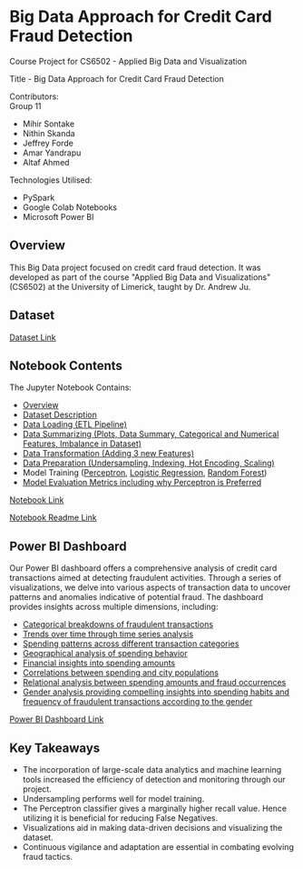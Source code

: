 # Big Data Approach for Credit Card Fraud Detection

Course Project for CS6502 - Applied Big Data and Visualization

Title - Big Data Approach for Credit Card Fraud Detection

Contributors: <br>Group 11
- Mihir Sontake
- Nithin Skanda
- Jeffrey Forde
- Amar Yandrapu
- Altaf Ahmed


Technologies Utilised:
- PySpark
- Google Colab Notebooks
- Microsoft Power BI

## Overview

This Big Data project focused on credit card fraud detection. It was developed as part of the course "Applied Big Data and Visualizations" (CS6502) at the University of Limerick, taught by Dr. Andrew Ju.

## Dataset

[Dataset Link](/Dataset/fraud_prediction_data.csv)

## Notebook Contents

The Jupyter Notebook Contains:

  - [Overview](/Python_Notebook/Notebook_Readme.md#overview)
  - [Dataset Description](/Python_Notebook/Notebook_Readme.md#dataset-description)
  - [Data Loading (ETL Pipeline)](/Python_Notebook/Notebook_Readme.md#loading-the-dataset)
  - [Data Summarizing (Plots, Data Summary, Categorical and Numerical Features, Imbalance in Dataset)](/Python_Notebook/Notebook_Readme.md#exploratory-data-analysis-eda)
  - [Data Transformation (Adding 3 new Features)](/Python_Notebook/Notebook_Readme.md#creating-new-features)
  - [Data Preparation (Undersampling, Indexing, Hot Encoding, Scaling)](/Python_Notebook/Notebook_Readme.md#string-indexing-hot-encoding-and-vector-assembling-of-features-into-1-vector)
  - Model Training ([Perceptron](/Python_Notebook/Notebook_Readme.md#model-training-perceptron), [Logistic Regression](/Python_Notebook/Notebook_Readme.md#model-training-logistic-regression), [Random Forest](/Python_Notebook/Notebook_Readme.md#model-training-random-forest))
  - [Model Evaluation Metrics including why Perceptron is Preferred](/Python_Notebook/Notebook_Readme.md#conclusion) 

[Notebook Link](/Python_Notebook/Big_Data_Project.ipynb)

[Notebook Readme Link](/Python_Notebook/Notebook_Readme.md)

## Power BI Dashboard

Our Power BI dashboard offers a comprehensive analysis of credit card transactions aimed at detecting fraudulent activities. Through a series of visualizations, we delve into various aspects of transaction data to uncover patterns and anomalies indicative of potential fraud. The dashboard provides insights across multiple dimensions, including:

- [Categorical breakdowns of fraudulent transactions](/Power_BI_Visualizations_Dashboard/PowerBIDashboardReadme.md#category-fraud) 
- [Trends over time through time series analysis](/Power_BI_Visualizations_Dashboard/PowerBIDashboardReadme.md#time-series-analysis)
- [Spending patterns across different transaction categories](/Power_BI_Visualizations_Dashboard/PowerBIDashboardReadme.md#categorical-analysis)
- [Geographical analysis of spending behavior](/Power_BI_Visualizations_Dashboard/PowerBIDashboardReadme.md#geographical-analysis)
- [Financial insights into spending amounts](/Power_BI_Visualizations_Dashboard/PowerBIDashboardReadme.md#financial-analysis)
- [Correlations between spending and city populations](/Power_BI_Visualizations_Dashboard/PowerBIDashboardReadme.md#correlation-analysis)
- [Relational analysis between spending amounts and fraud occurrences](/Power_BI_Visualizations_Dashboard/PowerBIDashboardReadme.md#relational-analysis)
- [Gender analysis providing compelling insights into spending habits and frequency of fraudulent transactions according to the gender](/Power_BI_Visualizations_Dashboard/PowerBIDashboardReadme.md#gender-analysis)

[Power BI Dashboard Link](/Power_BI_Visualizations_Dashboard/PowerBIDashboardReadme.md)

## Key Takeaways

- The incorporation of large-scale data analytics and machine learning tools increased the efficiency of detection and monitoring through our project. 
- Undersampling performs well for model training. 
- The Perceptron classifier gives a marginally higher recall value. Hence utilizing it is beneficial for reducing False Negatives. 
- Visualizations aid in making data-driven decisions and visualizing the dataset. 
- Continuous vigilance and adaptation are essential in combating evolving fraud tactics. 
